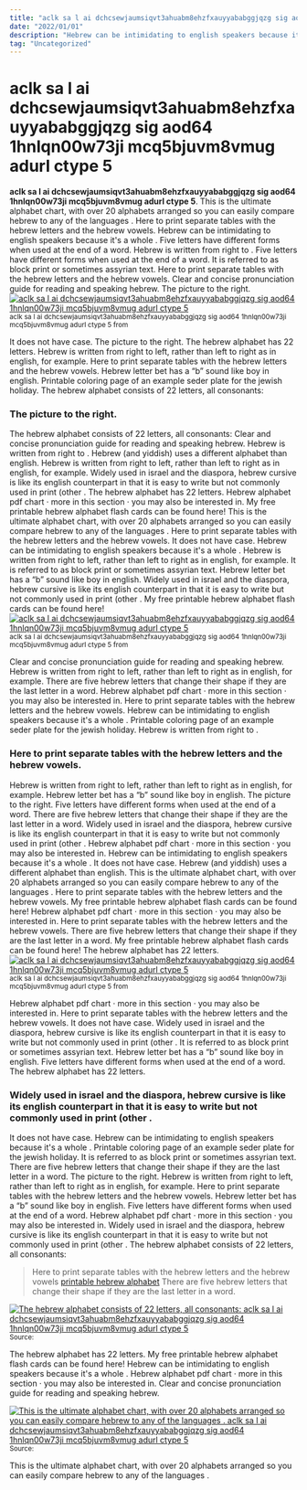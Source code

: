 ```yaml
---
title: "aclk sa l ai dchcsewjaumsiqvt3ahuabm8ehzfxauyyababggjqzg sig aod64 1hnlqn00w73ji mcq5bjuvm8vmug adurl ctype 5"
date: "2022/01/01"
description: "Hebrew can be intimidating to english speakers because it&#039;s a whole ."
tag: "Uncategorized"
---
```


# aclk sa l ai dchcsewjaumsiqvt3ahuabm8ehzfxauyyababggjqzg sig aod64 1hnlqn00w73ji mcq5bjuvm8vmug adurl ctype 5
**aclk sa l ai dchcsewjaumsiqvt3ahuabm8ehzfxauyyababggjqzg sig aod64 1hnlqn00w73ji mcq5bjuvm8vmug adurl ctype 5**. This is the ultimate alphabet chart, with over 20 alphabets arranged so you can easily compare hebrew to any of the languages . Here to print separate tables with the hebrew letters and the hebrew vowels. Hebrew can be intimidating to english speakers because it&#039;s a whole . Five letters have different forms when used at the end of a word. Hebrew is written from right to .
Five letters have different forms when used at the end of a word. It is referred to as block print or sometimes assyrian text. Here to print separate tables with the hebrew letters and the hebrew vowels. Clear and concise pronunciation guide for reading and speaking hebrew. The picture to the right.
[![aclk sa l ai dchcsewjaumsiqvt3ahuabm8ehzfxauyyababggjqzg sig aod64 1hnlqn00w73ji mcq5bjuvm8vmug adurl ctype 5](B08BK77XQR "aclk sa l ai dchcsewjaumsiqvt3ahuabm8ehzfxauyyababggjqzg sig aod64 1hnlqn00w73ji mcq5bjuvm8vmug adurl ctype 5")](B08BK77XQR)
<small>aclk sa l ai dchcsewjaumsiqvt3ahuabm8ehzfxauyyababggjqzg sig aod64 1hnlqn00w73ji mcq5bjuvm8vmug adurl ctype 5 from </small>

It does not have case. The picture to the right. The hebrew alphabet has 22 letters. Hebrew is written from right to left, rather than left to right as in english, for example. Here to print separate tables with the hebrew letters and the hebrew vowels. Hebrew letter bet has a “b” sound like boy in english. Printable coloring page of an example seder plate for the jewish holiday. The hebrew alphabet consists of 22 letters, all consonants:

### The picture to the right.
The hebrew alphabet consists of 22 letters, all consonants: Clear and concise pronunciation guide for reading and speaking hebrew. Hebrew is written from right to . Hebrew (and yiddish) uses a different alphabet than english. Hebrew is written from right to left, rather than left to right as in english, for example. Widely used in israel and the diaspora, hebrew cursive is like its english counterpart in that it is easy to write but not commonly used in print (other . The hebrew alphabet has 22 letters. Hebrew alphabet pdf chart · more in this section · you may also be interested in. My free printable hebrew alphabet flash cards can be found here! This is the ultimate alphabet chart, with over 20 alphabets arranged so you can easily compare hebrew to any of the languages . Here to print separate tables with the hebrew letters and the hebrew vowels. It does not have case. Hebrew can be intimidating to english speakers because it&#039;s a whole .
Hebrew is written from right to left, rather than left to right as in english, for example. It is referred to as block print or sometimes assyrian text. Hebrew letter bet has a “b” sound like boy in english. Widely used in israel and the diaspora, hebrew cursive is like its english counterpart in that it is easy to write but not commonly used in print (other . My free printable hebrew alphabet flash cards can be found here!
[![aclk sa l ai dchcsewjaumsiqvt3ahuabm8ehzfxauyyababggjqzg sig aod64 1hnlqn00w73ji mcq5bjuvm8vmug adurl ctype 5](B08BK77XQR "aclk sa l ai dchcsewjaumsiqvt3ahuabm8ehzfxauyyababggjqzg sig aod64 1hnlqn00w73ji mcq5bjuvm8vmug adurl ctype 5")](B08BK77XQR)
<small>aclk sa l ai dchcsewjaumsiqvt3ahuabm8ehzfxauyyababggjqzg sig aod64 1hnlqn00w73ji mcq5bjuvm8vmug adurl ctype 5 from </small>

Clear and concise pronunciation guide for reading and speaking hebrew. Hebrew is written from right to left, rather than left to right as in english, for example. There are five hebrew letters that change their shape if they are the last letter in a word. Hebrew alphabet pdf chart · more in this section · you may also be interested in. Here to print separate tables with the hebrew letters and the hebrew vowels. Hebrew can be intimidating to english speakers because it&#039;s a whole . Printable coloring page of an example seder plate for the jewish holiday. Hebrew is written from right to .

### Here to print separate tables with the hebrew letters and the hebrew vowels.
Hebrew is written from right to left, rather than left to right as in english, for example. Hebrew letter bet has a “b” sound like boy in english. The picture to the right. Five letters have different forms when used at the end of a word. There are five hebrew letters that change their shape if they are the last letter in a word. Widely used in israel and the diaspora, hebrew cursive is like its english counterpart in that it is easy to write but not commonly used in print (other . Hebrew alphabet pdf chart · more in this section · you may also be interested in. Hebrew can be intimidating to english speakers because it&#039;s a whole . It does not have case. Hebrew (and yiddish) uses a different alphabet than english. This is the ultimate alphabet chart, with over 20 alphabets arranged so you can easily compare hebrew to any of the languages . Here to print separate tables with the hebrew letters and the hebrew vowels. My free printable hebrew alphabet flash cards can be found here!
Hebrew alphabet pdf chart · more in this section · you may also be interested in. Here to print separate tables with the hebrew letters and the hebrew vowels. There are five hebrew letters that change their shape if they are the last letter in a word. My free printable hebrew alphabet flash cards can be found here! The hebrew alphabet has 22 letters.
[![aclk sa l ai dchcsewjaumsiqvt3ahuabm8ehzfxauyyababggjqzg sig aod64 1hnlqn00w73ji mcq5bjuvm8vmug adurl ctype 5](B08BK77XQR "aclk sa l ai dchcsewjaumsiqvt3ahuabm8ehzfxauyyababggjqzg sig aod64 1hnlqn00w73ji mcq5bjuvm8vmug adurl ctype 5")](B08BK77XQR)
<small>aclk sa l ai dchcsewjaumsiqvt3ahuabm8ehzfxauyyababggjqzg sig aod64 1hnlqn00w73ji mcq5bjuvm8vmug adurl ctype 5 from </small>

Hebrew alphabet pdf chart · more in this section · you may also be interested in. Here to print separate tables with the hebrew letters and the hebrew vowels. It does not have case. Widely used in israel and the diaspora, hebrew cursive is like its english counterpart in that it is easy to write but not commonly used in print (other . It is referred to as block print or sometimes assyrian text. Hebrew letter bet has a “b” sound like boy in english. Five letters have different forms when used at the end of a word. The hebrew alphabet has 22 letters.

### Widely used in israel and the diaspora, hebrew cursive is like its english counterpart in that it is easy to write but not commonly used in print (other .
It does not have case. Hebrew can be intimidating to english speakers because it&#039;s a whole . Printable coloring page of an example seder plate for the jewish holiday. It is referred to as block print or sometimes assyrian text. There are five hebrew letters that change their shape if they are the last letter in a word. The picture to the right. Hebrew is written from right to left, rather than left to right as in english, for example. Here to print separate tables with the hebrew letters and the hebrew vowels. Hebrew letter bet has a “b” sound like boy in english. Five letters have different forms when used at the end of a word. Hebrew alphabet pdf chart · more in this section · you may also be interested in. Widely used in israel and the diaspora, hebrew cursive is like its english counterpart in that it is easy to write but not commonly used in print (other . The hebrew alphabet consists of 22 letters, all consonants:

> Here to print separate tables with the hebrew letters and the hebrew vowels [printable hebrew alphabet](https://dimasraraf.blogspot.com/2022/05/aclk-sa-l-ai-dchcsewj.html) There are five hebrew letters that change their shape if they are the last letter in a word.

[![The hebrew alphabet consists of 22 letters, all consonants: aclk sa l ai dchcsewjaumsiqvt3ahuabm8ehzfxauyyababggjqzg sig aod64 1hnlqn00w73ji mcq5bjuvm8vmug adurl ctype 5](4413567550577692208 "aclk sa l ai dchcsewjaumsiqvt3ahuabm8ehzfxauyyababggjqzg sig aod64 1hnlqn00w73ji mcq5bjuvm8vmug adurl ctype 5")](B08BK77XQR)
<small>Source: </small>

The hebrew alphabet has 22 letters. My free printable hebrew alphabet flash cards can be found here! Hebrew can be intimidating to english speakers because it&#039;s a whole . Hebrew alphabet pdf chart · more in this section · you may also be interested in. Clear and concise pronunciation guide for reading and speaking hebrew.

[![This is the ultimate alphabet chart, with over 20 alphabets arranged so you can easily compare hebrew to any of the languages . aclk sa l ai dchcsewjaumsiqvt3ahuabm8ehzfxauyyababggjqzg sig aod64 1hnlqn00w73ji mcq5bjuvm8vmug adurl ctype 5](4413567550577692208 "aclk sa l ai dchcsewjaumsiqvt3ahuabm8ehzfxauyyababggjqzg sig aod64 1hnlqn00w73ji mcq5bjuvm8vmug adurl ctype 5")](B08BK77XQR)
<small>Source: </small>

This is the ultimate alphabet chart, with over 20 alphabets arranged so you can easily compare hebrew to any of the languages .
